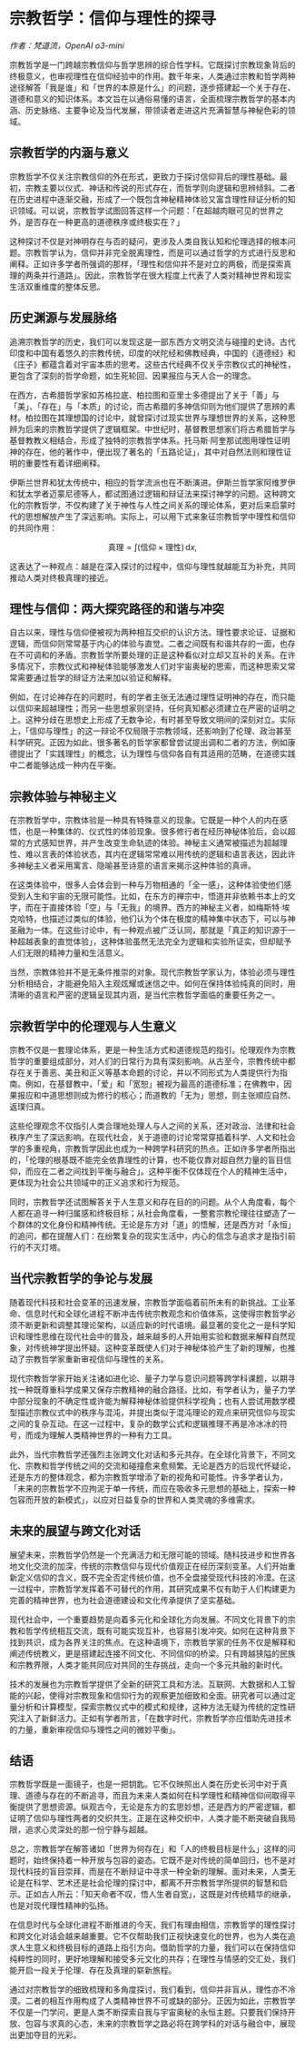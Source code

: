 # 宗教哲学：信仰与理性的探寻

*作者：梵道流，OpenAI o3-mini*

宗教哲学是一门跨越宗教信仰与哲学思辨的综合性学科。它既探讨宗教现象背后的终极意义，也审视理性在信仰经验中的作用。数千年来，人类通过宗教和哲学两种途径解答「我是谁」和「世界的本原是什么」的问题，逐步搭建起一个关于存在、道德和意义的知识体系。本文旨在以通俗易懂的语言，全面梳理宗教哲学的基本内涵、历史脉络、主要争论及当代发展，带领读者走进这片充满智慧与神秘色彩的领域。

## 宗教哲学的内涵与意义

宗教哲学不仅关注宗教信仰的外在形式，更致力于探讨信仰背后的理性基础。最初，宗教主要以仪式、神话和传说的形式存在，而哲学则向逻辑和思辨倾斜。二者在历史进程中逐渐交融，形成了一个既包含神秘精神体验又富含理性辩证分析的知识领域。可以说，宗教哲学试图回答这样一个问题：「在超越肉眼可见的世界之外，是否存在一种更高的道德秩序或终极实在？」

这种探讨不仅是对神明存在与否的疑问，更涉及人类自我认知和伦理选择的根本问题。宗教哲学认为，信仰并非完全脱离理性，而是可以通过哲学的方式进行反思和阐释。正如许多学者所强调的那样，「理性和信仰并不是对立的两极，而是探索真理的两条并行道路」。因此，宗教哲学在很大程度上代表了人类对精神世界和现实生活双重维度的整体反思。

## 历史渊源与发展脉络

追溯宗教哲学的历史，我们可以发现这是一部东西方文明交流与碰撞的史诗。古代印度和中国有着悠久的宗教传统，印度的吠陀经和佛教经典，中国的《道德经》和《庄子》都蕴含着对宇宙本质的思考。这些古代经典不仅关乎宗教仪式的神秘性，更包含了深刻的哲学命题，如生死轮回、因果报应与天人合一的理念。

在西方，古希腊哲学家如苏格拉底、柏拉图和亚里士多德提出了关于「善」与「美」、「存在」与「本质」的讨论，而古希腊的多神信仰则为他们提供了思辨的素材。柏拉图在其理想国的讨论中，就曾探讨过现实世界与理想世界的关系，这种思辨为后来的宗教哲学提供了逻辑框架。中世纪时，基督教思想家们将古希腊哲学与基督教教义相结合，形成了独特的宗教哲学体系。托马斯·阿奎那试图用理性证明神的存在，他的著作中，便出现了著名的「五路论证」，其中对自然法则和理性证明的重要性有着详细阐释。

伊斯兰世界和犹太传统中，相应的哲学流派也在不断演进。伊斯兰哲学家阿维罗伊和犹太学者迈蒙尼德等人，都试图通过逻辑和辩证法来探讨神学的问题。这种跨文化的宗教哲学，不仅构建了关于神性与人性之间关系的理论体系，更对后来启蒙时代的思想解放产生了深远影响。实际上，可以用下式来象征宗教哲学中理性和信仰的共同作用：

$$
\text{真理} = \int (\text{信仰} \times \text{理性}) \, \mathrm{d}x,
$$

这表达了一种观点：越是在深入探讨的过程中，信仰与理性就越能互为补充，共同推动人类对终极真理的接近。

## 理性与信仰：两大探究路径的和谐与冲突

自古以来，理性与信仰便被视为两种相互交织的认识方法。理性要求论证、证据和逻辑，而信仰则常常基于内心的体验与直觉。二者之间既有和谐共存的一面，也存在不可调和的矛盾。宗教哲学所要处理的正是这种看似对立却又互补的关系。在许多情况下，宗教仪式和神秘体验能够激发人们对宇宙奥秘的思索，而这种思索又常常需要通过哲学的辩证方法来加以验证和解释。

例如，在讨论神存在的问题时，有的学者主张无法通过理性证明神的存在，而只能以信仰来超越理性；而另一些思想家则坚持，任何真知都必须建立在严密的证明之上。这种分歧在思想史上形成了无数争论，有时甚至导致文明间的深刻对立。实际上，「信仰与理性」的这一辩论不仅局限于宗教领域，还影响到了伦理、政治甚至科学研究。正因为如此，很多著名的哲学家都曾尝试提出调和二者的方法，例如康德提出了「实践理性」的概念，认为理性与信仰各自有其适用的范畴，在道德实践中二者能够达成一种内在平衡。

## 宗教体验与神秘主义

在宗教哲学中，宗教体验是一种具有特殊意义的现象。它既是一种个人的内在感悟，也是一种集体的、仪式性的体验现象。很多修行者在经历神秘体验后，会以超常的方式感知世界，并产生改变生命轨迹的体验。神秘主义通常被描述为超越理性、难以言表的体验状态，其内在逻辑常常难以用传统的逻辑和语言表达，因此许多神秘主义者采用寓言、隐喻甚至诗意的语言来揭示这种体验的真谛。

在这类体验中，很多人会体会到一种与万物相通的「全一感」，这种体验使他们感受到人生和宇宙的无限可能性。比如，在东方的禅宗中，悟道并非依赖书本上的文字，而在于直接体验「空」与「无我」的境界。西方的神秘主义者，如梅斯特·埃克哈特，也描述过类似的体验，他们认为个体在极度的精神集中状态下，可以与神圣融为一体。在这些讨论中，有一种观点被广泛认同，那就是「真正的知识源于一种超越表象的直觉体验」，这种体验虽然无法完全为逻辑和实验所证实，但却赋予人们无限的精神力量和生活意义。

当然，宗教体验并不是无条件推崇的对象。现代宗教哲学家认为，体验必须与理性分析相结合，才能避免陷入主观炫耀或迷信之中。如何在保持体验纯真的同时，用清晰的语言和严密的逻辑呈现其内涵，是当代宗教哲学面临的重要任务之一。

## 宗教哲学中的伦理观与人生意义

宗教不仅是一套理论体系，更是一种生活方式和道德规范的指引。伦理观作为宗教哲学的重要组成部分，对人们的日常行为具有深刻影响。从古至今，宗教传统中都存在关于善恶、美丑和正义等基本命题的讨论，并以不同形式为人类提供行为指南。例如，在基督教中，「爱」和「宽恕」被视为最高的道德标准；在佛教中，因果报应和中道思想则成为修行的核心；而道教的「无为」思想，则主张顺应自然、返璞归真。

这些伦理观念不仅指引人类合理地处理人与人之间的关系，还对政治、法律和社会秩序产生了深远影响。在现代社会，关于道德的讨论常常穿插着科学、人文和社会学的多重视角，宗教哲学因此也成为一种跨学科研究的热点。正如许多学者所指出的，「伦理的根基既不能完全依靠理性的计算，也不能仅靠对超自然力量的盲目信仰，而应在二者之间找到平衡与融合」。这种平衡不仅体现在个人的精神生活中，更体现为社会公共领域中的正义追求和行为规范。

同时，宗教哲学还试图解答关于人生意义和存在目的的问题。从个人角度看，每个人都在追寻一种归属感和终极目标；从社会角度看，一整套宗教伦理往往塑造了一个群体的文化身份和精神传统。无论是东方对「道」的悟解，还是西方对「永恒」的追问，都在提醒人们：在纷繁复杂的现实生活中，内心的信念与追求才是指引前行的不灭灯塔。

## 当代宗教哲学的争论与发展

随着现代科技和社会变革的迅速发展，宗教哲学面临着前所未有的新挑战。工业革命、信息时代和全球化进程不断冲击传统宗教观念和价值体系，这使得宗教哲学必须不断更新和调整其理论架构，以适应新的时代语境。最显著的变化之一是科学知识和理性思维在现代社会中的普及，越来越多的人开始用实验和数据来解释自然现象，对传统神学提出怀疑。这种变革既使人们对于神秘体验产生了新的理解，也推动了宗教哲学家重新审视信仰与理性的关系。

现代宗教哲学家开始关注诸如进化论、量子力学与意识问题等跨学科课题，以期寻找一种既尊重科学成果又保存宗教精神的融合路径。比如，有学者认为，量子力学中部分现象的不确定性或许能为解释神秘体验提供科学视角；也有人尝试用数学模型描述宗教仪式中的秩序与混沌，并提出类似于混沌理论的观点来研究信仰与现实之间的复杂互动。在这一过程中，复杂的数学公式和逻辑推理不再是冷冰冰的符号，而成为理解人类精神世界的一种有力工具。

此外，当代宗教哲学还强烈主张跨文化对话和多元共存。在全球化背景下，不同文化、宗教和哲学传统之间的交流和碰撞愈来愈频繁。无论是西方的后现代怀疑论，还是东方的整体观念，都为宗教哲学增添了新的视角和可能性。许多学者认为，「未来的宗教哲学不应拘泥于单一传统，而应在吸收多元思想的基础上，探索一种包容而开放的新模式」，以应对日益复杂的世界和人类灵魂的多维需求。

## 未来的展望与跨文化对话

展望未来，宗教哲学仍然是一个充满活力和无限可能的领域。随科技进步和世界各地文化交流的加深，传统的宗教信仰与现代价值观正在经历深刻变革。人们开始重新定义信仰的含义，既不完全否定传统价值，也不全盘接受现代科技的冷漠。在这一过程中，宗教哲学发挥着不可替代的作用，其研究成果不仅有助于人们构建更为完善的精神世界，也为社会道德建设和文化传承提供了坚实基础。

现代社会中，一个重要趋势是向着多元化和全球化方向发展。不同文化背景下的宗教和哲学传统相互交流，既有可能实现互补，也容易引发冲突。如何在这种背景下找到共识，成为各界关注的焦点。在这种语境下，宗教哲学家的任务不仅是解释和阐述传统教义，更是搭建起连接不同文化、不同信仰的桥梁。只有跨越狭隘的民族和宗教界限，人类才能共同应对共同的生存挑战，走向一个多元共融的新时代。

技术的发展也为宗教哲学提供了全新的研究工具和方法。互联网、大数据和人工智能的兴起，使得对宗教现象和信仰行为的观察更加细致和全面。研究者可以通过定量分析和计算模型，探索宗教仪式中的模式和规律，这种方法无疑为传统的定性研究注入了新鲜活力。正如有学者所言，「在数字时代，宗教哲学亦应借助先进技术的力量，重新审视信仰与理性之间的微妙平衡」。

## 结语

宗教哲学既是一面镜子，也是一把钥匙。它不仅映照出人类在历史长河中对于真理、道德与存在的不断追寻，而且为未来人类如何在科学理性和精神信仰间取得平衡提供了思想资源。纵观古今，无论是东方的玄思妙想，还是西方的严密逻辑，都证明了信仰与理性两者的交织共生。正是在这种交织中，人类才能不断突破自我局限，追求心灵深处的那一份宁静与超越。

总之，宗教哲学在解答诸如「世界为何存在」和「人的终极目标是什么」这样的问题时，始终保持着一种开放与包容的姿态。它既不是对传统的简单回归，也不是对现代科技的盲目崇拜，而是在不断辩证中寻求一种全新的理解。面对未来，人类无论是在科学、艺术还是社会伦理的探讨中，都离不开宗教哲学所提供的智慧和启示。正如古人所云：「知天命者不叹，悟人生者自宽」，这既是对传统精华的继承，也是对现代理性精神的弘扬。

在信息时代与全球化进程不断推进的今天，我们有理由相信，宗教哲学的理性探讨和跨文化对话会越来越重要。它不仅帮助我们正视快速变化的世界，也为人类在追求人生意义和终极目标的道路上指引方向。借助哲学的力量，我们可以在保持信仰纯粹性的同时，更好地理解和接受多元文化的共存；在理性与情感的交汇处，我们能开启一段关于伦理、存在及真理的崭新旅程。

通过对宗教哲学的细致梳理和多角度探讨，我们看到，信仰并非盲从，理性亦不冷漠。二者的相互作用构成了人类精神世界不可或缺的部分。正因为如此，宗教哲学不仅是一门学问，更是人类不断探索自我与宇宙奥秘的永恒主题。只要我们保持开放、包容与求真的心态，未来的宗教哲学之路必将在跨学科的对话与融合中，展现出更加夺目的光彩。